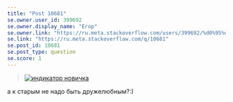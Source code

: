 ```yaml
---
title: "Post 10681"
se.owner.user_id: 399692
se.owner.display_name: "Егор"
se.owner.link: "https://ru.meta.stackoverflow.com/users/399692/%d0%95%d0%b3%d0%be%d1%80"
se.link: "https://ru.meta.stackoverflow.com/q/10681"
se.post_id: 10681
se.post_type: question
se.score: 1
---
```

<blockquote>
<p><a href="https://i.stack.imgur.com/lfwhx.png" rel="nofollow noreferrer"><img src="https://i.stack.imgur.com/lfwhx.png" alt="индикатор новичка" /></a></p>
</blockquote>
<p>а к  старым не надо быть дружелюбным?:)</p>
